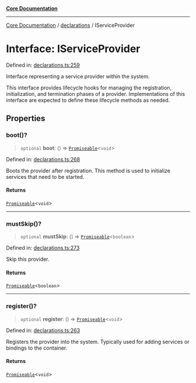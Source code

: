 [**Core Documentation**](../../README.md)

***

[Core Documentation](../../README.md) / [declarations](../README.md) / IServiceProvider

# Interface: IServiceProvider

Defined in: [declarations.ts:259](https://github.com/stonemjs/core/blob/e2200da501349da1fec304d821c002bb6d055b61/src/declarations.ts#L259)

Interface representing a service provider within the system.

This interface provides lifecycle hooks for managing the registration,
initialization, and termination phases of a provider. Implementations
of this interface are expected to define these lifecycle methods as needed.

## Properties

### boot()?

> `optional` **boot**: () => [`Promiseable`](../type-aliases/Promiseable.md)\<`void`\>

Defined in: [declarations.ts:268](https://github.com/stonemjs/core/blob/e2200da501349da1fec304d821c002bb6d055b61/src/declarations.ts#L268)

Boots the provider after registration. This method is used to initialize services that need to be started.

#### Returns

[`Promiseable`](../type-aliases/Promiseable.md)\<`void`\>

***

### mustSkip()?

> `optional` **mustSkip**: () => [`Promiseable`](../type-aliases/Promiseable.md)\<`boolean`\>

Defined in: [declarations.ts:273](https://github.com/stonemjs/core/blob/e2200da501349da1fec304d821c002bb6d055b61/src/declarations.ts#L273)

Skip this provider.

#### Returns

[`Promiseable`](../type-aliases/Promiseable.md)\<`boolean`\>

***

### register()?

> `optional` **register**: () => [`Promiseable`](../type-aliases/Promiseable.md)\<`void`\>

Defined in: [declarations.ts:263](https://github.com/stonemjs/core/blob/e2200da501349da1fec304d821c002bb6d055b61/src/declarations.ts#L263)

Registers the provider into the system. Typically used for adding services or bindings to the container.

#### Returns

[`Promiseable`](../type-aliases/Promiseable.md)\<`void`\>
